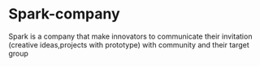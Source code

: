 # Spark-company
Spark is a company that make innovators to communicate their invitation (creative ideas,projects with prototype) with community and their target group
